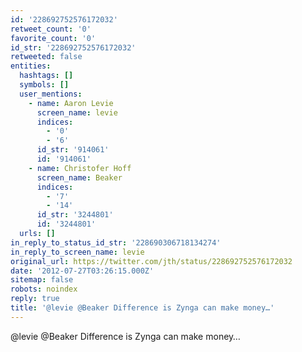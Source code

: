 ```yaml
---
id: '228692752576172032'
retweet_count: '0'
favorite_count: '0'
id_str: '228692752576172032'
retweeted: false
entities:
  hashtags: []
  symbols: []
  user_mentions:
    - name: Aaron Levie
      screen_name: levie
      indices:
        - '0'
        - '6'
      id_str: '914061'
      id: '914061'
    - name: Christofer Hoff
      screen_name: Beaker
      indices:
        - '7'
        - '14'
      id_str: '3244801'
      id: '3244801'
  urls: []
in_reply_to_status_id_str: '228690306718134274'
in_reply_to_screen_name: levie
original_url: https://twitter.com/jth/status/228692752576172032
date: '2012-07-27T03:26:15.000Z'
sitemap: false
robots: noindex
reply: true
title: '@levie @Beaker Difference is Zynga can make money…'
---
```


@levie @Beaker Difference is Zynga can make money…